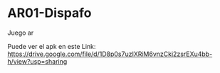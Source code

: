 # AR01-Dispafo
Juego ar


Puede ver el apk en este Link: https://drive.google.com/file/d/1D8p0s7uzIXRiM6vnzCkj2zsrEXu4bb-h/view?usp=sharing

